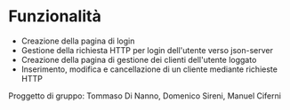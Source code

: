 # Funzionalità
- Creazione della pagina di login
- Gestione della richiesta HTTP per login dell'utente verso json-server
- Creazione della pagina di gestione dei clienti dell'utente loggato
- Inserimento, modifica e cancellazione di un cliente mediante richieste HTTP

Proggetto di gruppo:
Tommaso Di Nanno,
Domenico Sireni,
Manuel Ciferni
